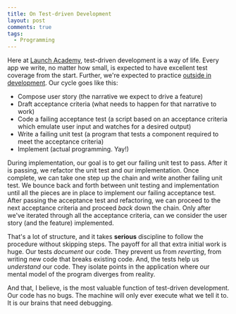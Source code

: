 ```yaml
---
title: On Test-driven Development
layout: post
comments: true
tags:
  - Programming
---
```

Here at [Launch Academy][1], test-driven development is a way of life. Every app we write, no matter how small, is expected to have excellent test coverage from the start. Further, we're expected to practice [outside in development][2]. Our cycle goes like this:

*   Compose user story (the narrative we expect to drive a feature)
*   Draft acceptance criteria (what needs to happen for that narrative to work)
*   Code a failing acceptance test (a script based on an acceptance criteria which emulate user input and watches for a desired output)
*   Write a failing unit test (a program that tests a component required to meet the acceptance criteria)
*   Implement (actual programming. Yay!)
<span id="more"></span>

During implementation, our goal is to get our failing unit test to pass. After it is passing, we refactor the unit test and our implementation. Once complete, we can take one step up the chain and write another failing unit test. We bounce back and forth between unit testing and implementation until all the pieces are in place to implement our failing acceptance test. After passing the acceptance test and refactoring, we can proceed to the next acceptance criteria and proceed *back* down the chain. Only after we've iterated through all the acceptance criteria, can we consider the user story (and the feature) implemented.

That's a lot of structure, and it takes **serious** discipline to follow the procedure without skipping steps. The payoff for all that extra initial work is huge. Our tests *document* our code. They prevent us from *reverting*, from writing new code that breaks existing code. And, the tests help us *understand* our code. They isolate points in the application where our mental model of the program diverges from reality.

And that, I believe, is the most valuable function of test-driven development. Our code has no bugs. The machine will only ever execute what we tell it to. It is our brains that need debugging.

[1]: http://www.launchacademy.com/
[2]: http://en.wikipedia.org/wiki/Outside%E2%80%93in_software_development
